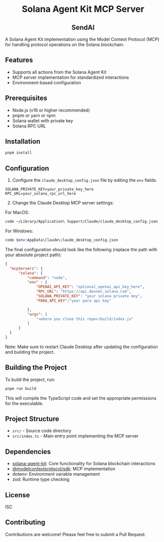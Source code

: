 <div align="center">

# Solana Agent Kit MCP Server
## SendAI

</div>

A Solana Agent Kit implementation using the Model Context Protocol (MCP) for handling protocol operations on the Solana blockchain.

## Features

- Supports all actions from the Solana Agent Kit
- MCP server implementation for standardized interactions
- Environment-based configuration

## Prerequisites

- Node.js (v16 or higher recommended)
- pnpm or yarn or npm
- Solana wallet with private key
- Solana RPC URL

## Installation

```bash
pnpm install
```

## Configuration

1. Configure the `claude_desktop_config.json` file by editing the `env` fields.

```env
SOLANA_PRIVATE_KEY=your_private_key_here
RPC_URL=your_solana_rpc_url_here
```

2. Change the Claude Desktop MCP server settings:

For MacOS:
```bash
code ~/Library/Application\ Support/Claude/claude_desktop_config.json
```

For Windows:
```bash
code $env:AppData\Claude\claude_desktop_config.json
```

The final configuration should look like the following (replace the path with your absolute project path):

```json
{
  "mcpServers": {
      "solana": {
          "command": "node",
          "env" : {
              "OPENAI_API_KEY": "optional_openai_api_key_here",
              "RPC_URL": "https://api.devnet.solana.com",
              "SOLANA_PRIVATE_KEY": "your solana private key",
              "PARA_API_KEY":"your para api key"

          },
          "args": [
              "<where you clone this repo>/build/index.js"
          ]
      }
  }
}
```

Note: Make sure to restart Claude Desktop after updating the configuration and building the project.

## Building the Project

To build the project, run:

```bash
pnpm run build
```

This will compile the TypeScript code and set the appropriate permissions for the executable.

## Project Structure

- `src/` - Source code directory
- `src/index.ts` - Main entry point implementing the MCP server

## Dependencies

- [solana-agent-kit](https://github.com/sendaifun/solana-agent-kit): Core functionality for Solana blockchain interactions
- [@modelcontextprotocol/sdk](https://github.com/modelcontextprotocol/typescript-sdk): MCP implementation
- dotenv: Environment variable management
- zod: Runtime type checking

## License

ISC

## Contributing

Contributions are welcome! Please feel free to submit a Pull Request.
